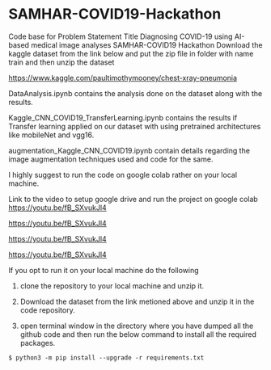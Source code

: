 # SAMHAR-COVID19-Hackathon
Code base for Problem Statement Title Diagnosing COVID-19 using AI-based medical image analyses SAMHAR-COVID19 Hackathon
Download the kaggle dataset from the link below and put the zip file in folder with name train and then unzip the dataset

https://www.kaggle.com/paultimothymooney/chest-xray-pneumonia

DataAnalysis.ipynb contains the analysis done on the dataset along with the results.

Kaggle_CNN_COVID19_TransferLearning.ipynb contains the results if Transfer learning applied on our dataset with using pretrained architectures like mobileNet and vgg16.

augmentation_Kaggle_CNN_COVID19.ipynb contain details regarding the image augmentation techniques used and code for the same.

I highly suggest to run the code on google colab rather on your local machine.

Link to the video to setup google drive and run the project on google colab https://youtu.be/fB_SXvukJl4

https://youtu.be/fB_SXvukJl4

https://youtu.be/fB_SXvukJl4

https://youtu.be/fB_SXvukJl4

If you opt to run it on your local machine do the following

1. clone the repository to your local machine and unzip it.

2. Download the dataset from the link metioned above and unzip it in the code repository. 

3. open terminal window in the directory where you have dumped all the github code and then run the below command to install all the required packages.

`$ python3 -m pip install --upgrade -r requirements.txt`
